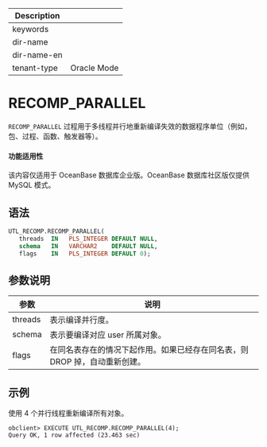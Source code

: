 | Description   |                 |
|---------------|-----------------|
| keywords      |                 |
| dir-name      |                 |
| dir-name-en   |                 |
| tenant-type   | Oracle Mode     |

# RECOMP_PARALLEL

`RECOMP_PARALLEL` 过程用于多线程并行地重新编译失效的数据程序单位（例如，包、过程、函数、触发器等）。

 <main id="notice" >
    <h4>功能适用性</h4>
    <p>该内容仅适用于 OceanBase 数据库企业版。OceanBase 数据库社区版仅提供 MySQL 模式。</p>
  </main>

## 语法

```sql
UTL_RECOMP.RECOMP_PARALLEL(
   threads  IN   PLS_INTEGER DEFAULT NULL,
   schema   IN   VARCHAR2    DEFAULT NULL,
   flags    IN   PLS_INTEGER DEFAULT 0);
```

## 参数说明

|                       参数            |                说明                       |
|--------------------------------------------|---------------------------------------------------|
|threads|表示编译并行度。|
|schema|表示要编译对应 user 所属对象。|
|flags|在同名表存在的情况下起作用。如果已经存在同名表，则 DROP 掉，自动重新创建。|

## 示例

使用 4 个并行线程重新编译所有对象。

```shell
obclient> EXECUTE UTL_RECOMP.RECOMP_PARALLEL(4);
Query OK, 1 row affected (23.463 sec)
```
